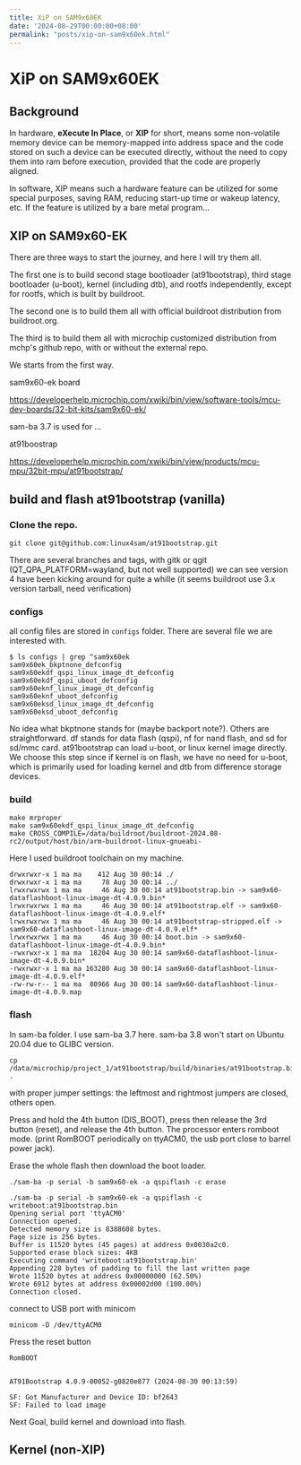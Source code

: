 ```yaml
---
title: XiP on SAM9x60EK
date: '2024-08-29T00:00:00+08:00'
permalink: "posts/xip-on-sam9x60ek.html"
---
```


# XiP on SAM9x60EK

## Background

In hardware, **eXecute In Place**, or **XIP** for short,  means some non-volatile memory device can be memory-mapped into address space and the code stored on such a device can be executed directly, without the need to copy them into ram before execution, provided that the code are properly aligned.

In software, XIP means such a hardware feature can be utilized for some special purposes, saving RAM, reducing start-up time or wakeup latency, etc. If the feature is utilized by a bare metal program...



## XIP on SAM9x60-EK

There are three ways to start the journey, and here I will try them all.

The first one is to build second stage bootloader (at91bootstrap), third stage bootloader (u-boot), kernel (including dtb), and rootfs independently, except for rootfs, which is built by buildroot.

The second one is to build them all with official buildroot distribution from buildroot.org.

The third is to build them all with microchip customized distribution from mchp's github repo, with or without the external repo.



We starts from the first way.



sam9x60-ek board

https://developerhelp.microchip.com/xwiki/bin/view/software-tools/mcu-dev-boards/32-bit-kits/sam9x60-ek/

sam-ba 3.7 is used for ...



at91boostrap

https://developerhelp.microchip.com/xwiki/bin/view/products/mcu-mpu/32bit-mpu/at91bootstrap/



## build and flash at91bootstrap (vanilla)

### Clone the repo. 

```
git clone git@github.com:linux4sam/at91bootstrap.git
```

There are several branches and tags, with gitk or qgit (QT_QPA_PLATFORM=wayland, but not well supported) we can see version 4 have been kicking around for quite a whille (it seems buildroot use 3.x version tarball, need verification)



### configs

all config files are stored in `configs` folder. There are several file we are interested with.

```
$ ls configs | grep ^sam9x60ek
sam9x60ek_bkptnone_defconfig
sam9x60ekdf_qspi_linux_image_dt_defconfig
sam9x60ekdf_qspi_uboot_defconfig
sam9x60eknf_linux_image_dt_defconfig
sam9x60eknf_uboot_defconfig
sam9x60eksd_linux_image_dt_defconfig
sam9x60eksd_uboot_defconfig
```



No idea what bkptnone stands for (maybe backport note?). Others are straightforward. df stands for data flash (qspi), nf for nand flash, and sd for sd/mmc card. at91bootstrap can load u-boot, or linux kernel image directly. We choose this step since if kernel is on flash, we have no need for u-boot, which is primarily used for loading kernel and dtb from difference storage devices.



### build

```
make mrproper
make sam9x60ekdf_qspi_linux_image_dt_defconfig
make CROSS_COMPILE=/data/buildroot/buildroot-2024.08-rc2/output/host/bin/arm-buildroot-linux-gnueabi-
```

Here I used buildroot toolchain on my machine.



```
drwxrwxr-x 1 ma ma    412 Aug 30 00:14 ./
drwxrwxr-x 1 ma ma     78 Aug 30 00:14 ../
lrwxrwxrwx 1 ma ma     46 Aug 30 00:14 at91bootstrap.bin -> sam9x60-dataflashboot-linux-image-dt-4.0.9.bin*
lrwxrwxrwx 1 ma ma     46 Aug 30 00:14 at91bootstrap.elf -> sam9x60-dataflashboot-linux-image-dt-4.0.9.elf*
lrwxrwxrwx 1 ma ma     46 Aug 30 00:14 at91bootstrap-stripped.elf -> sam9x60-dataflashboot-linux-image-dt-4.0.9.elf*
lrwxrwxrwx 1 ma ma     46 Aug 30 00:14 boot.bin -> sam9x60-dataflashboot-linux-image-dt-4.0.9.bin*
-rwxrwxr-x 1 ma ma  18204 Aug 30 00:14 sam9x60-dataflashboot-linux-image-dt-4.0.9.bin*
-rwxrwxr-x 1 ma ma 163280 Aug 30 00:14 sam9x60-dataflashboot-linux-image-dt-4.0.9.elf*
-rw-rw-r-- 1 ma ma  80966 Aug 30 00:14 sam9x60-dataflashboot-linux-image-dt-4.0.9.map
```



### flash

In sam-ba folder. I use sam-ba 3.7 here. sam-ba 3.8 won't start on Ubuntu 20.04 due to GLIBC version.

```
cp /data/microchip/project_1/at91bootstrap/build/binaries/at91bootstrap.bin .
```



with proper jumper settings: the leftmost and rightmost jumpers are closed, others open.

Press and hold the 4th button (DIS_BOOT), press then release the 3rd button (reset), and release the 4th button. The processor enters romboot mode. (print RomBOOT periodically on ttyACM0, the usb port close to barrel power jack).



Erase the whole flash then download the boot loader.

```
./sam-ba -p serial -b sam9x60-ek -a qspiflash -c erase
```

```
./sam-ba -p serial -b sam9x60-ek -a qspiflash -c writeboot:at91bootstrap.bin 
Opening serial port 'ttyACM0'
Connection opened.
Detected memory size is 8388608 bytes.
Page size is 256 bytes.
Buffer is 11520 bytes (45 pages) at address 0x0030a2c0.
Supported erase block sizes: 4KB
Executing command 'writeboot:at91bootstrap.bin'
Appending 228 bytes of padding to fill the last written page
Wrote 11520 bytes at address 0x00000000 (62.50%)
Wrote 6912 bytes at address 0x00002d00 (100.00%)
Connection closed.
```



connect to USB port with minicom

```
minicom -D /dev/ttyACM0
```



Press the reset button

```
RomBOOT


AT91Bootstrap 4.0.9-00052-g0820e877 (2024-08-30 00:13:59)

SF: Got Manufacturer and Device ID: bf2643
SF: Failed to load image
```



Next Goal, build kernel and download into flash.



## Kernel (non-XIP)

